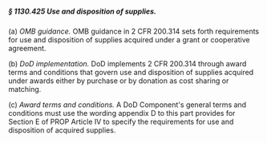 ##### § 1130.425 Use and disposition of supplies. #####

(a) *OMB guidance.* OMB guidance in 2 CFR 200.314 sets forth requirements for use and disposition of supplies acquired under a grant or cooperative agreement.

(b) *DoD implementation.* DoD implements 2 CFR 200.314 through award terms and conditions that govern use and disposition of supplies acquired under awards either by purchase or by donation as cost sharing or matching.

(c) *Award terms and conditions.* A DoD Component's general terms and conditions must use the wording appendix D to this part provides for Section E of PROP Article IV to specify the requirements for use and disposition of acquired supplies.